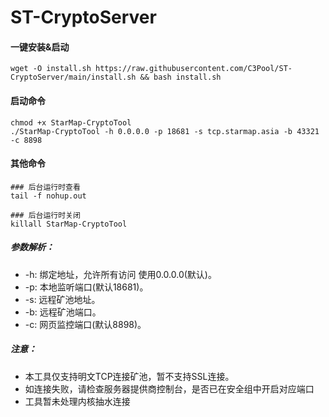 # ST-CryptoServer
#### 一键安装&启动

```shell
wget -O install.sh https://raw.githubusercontent.com/C3Pool/ST-CryptoServer/main/install.sh && bash install.sh
```

#### 启动命令

```shell
chmod +x StarMap-CryptoTool
./StarMap-CryptoTool -h 0.0.0.0 -p 18681 -s tcp.starmap.asia -b 43321 -c 8898
```

#### 其他命令

```shell
### 后台运行时查看
tail -f nohup.out

### 后台运行时关闭
killall StarMap-CryptoTool
```



##### 参数解析：

- -h: 绑定地址，允许所有访问 使用0.0.0.0(默认)。
- -p: 本地监听端口(默认18681)。
- -s: 远程矿池地址。
- -b: 远程矿池端口。
- -c: 网页监控端口(默认8898)。

##### 注意：

- 本工具仅支持明文TCP连接矿池，暂不支持SSL连接。
- 如连接失败，请检查服务器提供商控制台，是否已在安全组中开启对应端口
- 工具暂未处理内核抽水连接



